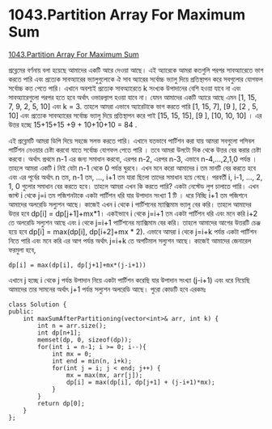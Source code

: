 # 1043.Partition Array For Maximum Sum

[1043.Partition Array For Maximum Sum](https://leetcode.com/problems/partition-array-for-maximum-sum/description/)

প্রব্লেমের বর্ণনায় বলা হয়েছে আমাদের একটি আরে দেওয়া আছে। এই অ্যারেকে আমরা কতগুলি পরপর সাবঅ্যারেতে ভাগ করতে পারি এবং প্রত্যেক সাবঅ্যারের ভ্যালুগুলোকে ঐ সাব অ্যারের সর্বোচ্চ ভ্যালু দিয়ে প্রতিস্থাপন করে সবগুলোর যোগফল সর্বোচ্চ কত পেতে পারি। এখানে অবশ্যই প্রত্যেক সাবঅ্যারেতে k সংখ্যক উপাদানের বেশি হওয়া যাবে না এবং সাবঅ্যারেগুলো পরপর হতে হবে অর্থাৎ ওভারল্যাপ হওয়া যাবে না। যেমন আমাদের একটি অ্যারে আছে এমন [1, 15, 7, 9, 2, 5, 10] এবং k = 3. তাহলে আমরা এভাবে অ্যারেটাকে ভাগ করতে পারি [1, 15, 7], [9 ], [2 , 5, 10] এবং প্রত্যেক সাবঅ্যারের সর্বোচ্চ ভ্যালু দিয়ে প্রতিস্থাপন করে পাই [15, 15, 15], [9 ], [10, 10, 10] । এর উত্তর হচ্ছে 15+15+15 +9 + 10+10+10 = 84 .

এই প্রব্লেমটি আমরা ডিপি দিয়ে সহজে সলভ করতে পারি।
এখানে যতভাবে পার্টিশন করা যায় আমরা সবগুলো পসিবল পার্টিশন নেওয়ার চেষ্টা করবো যাতে সর্বোচ্চ যোগফল পেতে পারি । তবে আমরা উলটো দিক থেকে উত্তর বের করার চেষ্টা করবো। অর্থাৎ প্রথমে n-1 এর জন্য সমাধান করবো, এরপর n-2, এরপর n-3, এভাবে n-4,...,2,1,0 পর্যন্ত । 
তাহলে আমরা একটি i নিই যেটা n-1 থেকে 0 পর্যন্ত ঘুরবে। 
এখন মনে করো আমাদের i তম মানটি বের করতে হবে এবং এর পূর্বের অর্থাৎ n তম, n-1 তম, ..., i+1 তম যারা ছিলো তাদের সমাধান হয়ে গেছে। পরবর্তী i, i-1, ..., 2, 1, 0 গুলোর সমাধান বের করতে হবে। তাহলে আমরা এখন কি করতে পারি? একটা নেস্টেড লুপ চালাতে পারি।
এখন জাস্ট i থেকে j=i তম পজিশনটাকে একটা পার্টিশন ধরি যার উপাদান সংখ্যা 1 টি । ধরে নিচ্ছি i+1 তম পজিশনে আমাদের অলরেডি সল্যুশন আছে। কাজেই এখন i থেকে i পার্টিশনের ম্যাক্সিমাম ভ্যালু বের করি। তাহলে আমাদের উত্তর হবে dp[i] = dp[j+1]+mx*1। একইভাবে i থেকে j=i+1 তম একটা পার্টিশন ধরি এবং মনে করি i+2 তে অলরেডি সল্যুশন আছে এবং i থেকে j=i+1 পার্টিশনের ম্যাক্সিমাম বের করি। তাহলে আমাদের আগের উত্তরটি চেঞ্জ হয়ে হবে dp[i] = max(dp[i], dp[i+2]+mx * 2). এভাবে আমরা i থেকে j=i+k পর্যন্ত একটা পার্টিশন নিতে পারি এবং মনে করি এর আগ পর্যন্ত অর্থাৎ j=i+k তে অপটিমাল সল্যুশন আছে। কাজেই আমাদের জেনারেল ফরমুলা হবে,
```
dp[i] = max(dp[i], dp[j+1]+mx*(j-i+1))
```

এখানে j হচ্ছে i থেকে j পর্যন্ত উপাদান নিয়ে একটা পার্টিশন করেছি যার উপাদান সংখ্যা (j-i+1) এবং ধরে নিয়েছি আমাদের তার সামনের অর্থাৎ j+1 পর্যন্ত সল্যুশন অলরেডি আছে।
পুরো কোডটি হবে এরকমঃ
```
class Solution {
public:
    int maxSumAfterPartitioning(vector<int>& arr, int k) {
        int n = arr.size();
        int dp[n+1];
        memset(dp, 0, sizeof(dp));
        for(int i = n-1; i >= 0; i--){
            int mx = 0;
            int end = min(n, i+k);
            for(int j = i; j < end; j++) {
                mx = max(mx, arr[j]);
                dp[i] = max(dp[i], dp[j+1] + (j-i+1)*mx);
            }
        }
        return dp[0];
    }
};
```